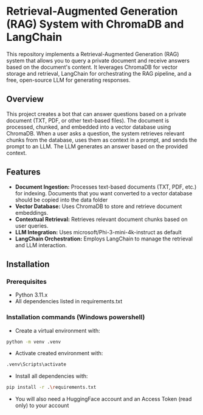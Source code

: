 # Retrieval-Augmented Generation (RAG) System with ChromaDB and LangChain

This repository implements a Retrieval-Augmented Generation (RAG) system that allows you to query a private document and receive answers based on the document's content.  It leverages ChromaDB for vector storage and retrieval, LangChain for orchestrating the RAG pipeline, and a free, open-source LLM for generating responses.

## Overview

This project creates a bot that can answer questions based on a private document (TXT, PDF, or other text-based files).  The document is processed, chunked, and embedded into a vector database using ChromaDB. When a user asks a question, the system retrieves relevant chunks from the database, uses them as context in a prompt, and sends the prompt to an LLM. The LLM generates an answer based on the provided context.

## Features

* **Document Ingestion:**  Processes text-based documents (TXT, PDF, etc.) for indexing. Documents that you want converted to a vector database should be copied into the data folder
* **Vector Database:** Uses ChromaDB to store and retrieve document embeddings.
* **Contextual Retrieval:**  Retrieves relevant document chunks based on user queries.
* **LLM Integration:**  Uses microsoft/Phi-3-mini-4k-instruct as default
* **LangChain Orchestration:** Employs LangChain to manage the retrieval and LLM interaction.

## Installation

### Prerequisites

* Python 3.11.x
* All dependencies listed in requirements.txt


### Installation commands (Windows powershell)

* Create a virtual environment with:
```bash
python -m venv .venv
```
* Activate created environment with:
```bash
.venv\Scripts\activate
```
* Install all dependencies with:
```bash
pip install -r .\requirements.txt
```
* You will also need a HuggingFace account and an Access Token (read only) to your account
